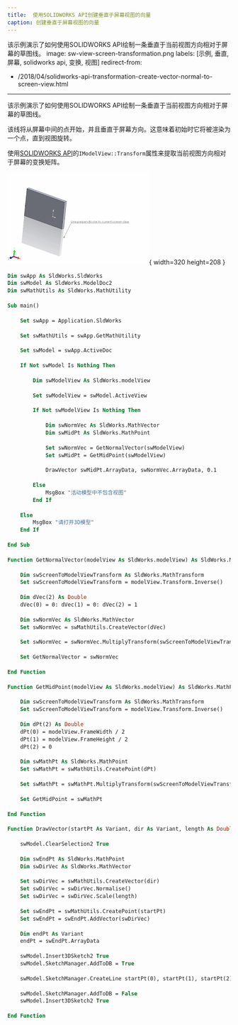 ```yaml
---
title:  使用SOLIDWORKS API创建垂直于屏幕视图的向量
caption: 创建垂直于屏幕视图的向量
---
```

 该示例演示了如何使用SOLIDWORKS API绘制一条垂直于当前视图方向相对于屏幕的草图线。
image: sw-view-screen-transformation.png
labels: [示例, 垂直, 屏幕, solidworks api, 变换, 视图]
redirect-from:
  - /2018/04/solidworks-api-transformation-create-vector-normal-to-screen-view.html
---

该示例演示了如何使用SOLIDWORKS API绘制一条垂直于当前视图方向相对于屏幕的草图线。

该线将从屏幕中间的点开始，并且垂直于屏幕方向。这意味着初始时它将被渲染为一个点，直到视图旋转。

使用[SOLIDWORKS API](https://help.solidworks.com/2018/english/api/sldworksapi/solidworks.interop.sldworks~solidworks.interop.sldworks.imodelview~transform.html)的`IModelView::Transform`属性来提取当前视图方向相对于屏幕的变换矩阵。

![创建垂直于当前图形视图的线](sw-view-screen-transformation.png){ width=320 height=208 }

```vb
Dim swApp As SldWorks.SldWorks
Dim swModel As SldWorks.ModelDoc2
Dim swMathUtils As SldWorks.MathUtility

Sub main()

    Set swApp = Application.SldWorks
    
    Set swMathUtils = swApp.GetMathUtility
    
    Set swModel = swApp.ActiveDoc
    
    If Not swModel Is Nothing Then
    
        Dim swModelView As SldWorks.modelView
        
        Set swModelView = swModel.ActiveView
        
        If Not swModelView Is Nothing Then
            
            Dim swNormVec As SldWorks.MathVector
            Dim swMidPt As SldWorks.MathPoint
            
            Set swNormVec = GetNormalVector(swModelView)
            Set swMidPt = GetMidPoint(swModelView)
            
            DrawVector swMidPt.ArrayData, swNormVec.ArrayData, 0.1
            
        Else
            MsgBox "活动模型中不包含视图"
        End If
        
    Else
        MsgBox "请打开3D模型"
    End If
    
End Sub

Function GetNormalVector(modelView As SldWorks.modelView) As SldWorks.MathVector
    
    Dim swScreenToModelViewTransform As SldWorks.MathTransform
    Set swScreenToModelViewTransform = modelView.Transform.Inverse()
    
    Dim dVec(2) As Double
    dVec(0) = 0: dVec(1) = 0: dVec(2) = 1
    
    Dim swNormVec As SldWorks.MathVector
    Set swNormVec = swMathUtils.CreateVector(dVec)
    
    Set swNormVec = swNormVec.MultiplyTransform(swScreenToModelViewTransform)
    
    Set GetNormalVector = swNormVec
    
End Function

Function GetMidPoint(modelView As SldWorks.modelView) As SldWorks.MathPoint
    
    Dim swScreenToModelViewTransform As SldWorks.MathTransform
    Set swScreenToModelViewTransform = modelView.Transform.Inverse()
    
    Dim dPt(2) As Double
    dPt(0) = modelView.FrameWidth / 2
    dPt(1) = modelView.FrameHeight / 2
    dPt(2) = 0
    
    Dim swMathPt As SldWorks.MathPoint
    Set swMathPt = swMathUtils.CreatePoint(dPt)
    
    Set swMathPt = swMathPt.MultiplyTransform(swScreenToModelViewTransform)
        
    Set GetMidPoint = swMathPt
    
End Function

Function DrawVector(startPt As Variant, dir As Variant, length As Double)
    
    swModel.ClearSelection2 True
    
    Dim swEndPt As SldWorks.MathPoint
    Dim swDirVec As SldWorks.MathVector
    
    Set swDirVec = swMathUtils.CreateVector(dir)
    Set swDirVec = swDirVec.Normalise()
    Set swDirVec = swDirVec.Scale(length)
    
    Set swEndPt = swMathUtils.CreatePoint(startPt)
    Set swEndPt = swEndPt.AddVector(swDirVec)
    
    Dim endPt As Variant
    endPt = swEndPt.ArrayData
    
    swModel.Insert3DSketch2 True
    swModel.SketchManager.AddToDB = True
    
    swModel.SketchManager.CreateLine startPt(0), startPt(1), startPt(2), endPt(0), endPt(1), endPt(2)
    
    swModel.SketchManager.AddToDB = False
    swModel.Insert3DSketch2 True
    
End Function
```

